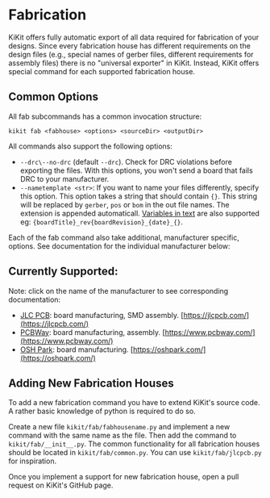 # Fabrication

KiKit offers fully automatic export of all data required for fabrication of your
designs. Since every fabrication house has different requirements on the design
files (e.g., special names of gerber files, different requirements for assembly
files) there is no "universal exporter" in KiKit. Instead, KiKit offers special
command for each supported fabrication house.

## Common Options

All fab subcommands has a common invocation structure:

```
kikit fab <fabhouse> <options> <sourceDir> <outputDir>
```

All commands also support the following options:

- `--drc\--no-drc` (default `--drc`). Check for DRC violations before exporting
  the files. With this options, you won't send a board that fails DRC to your
  manufacturer.
- `--nametemplate <str>`:  If you want to name your files differently, specify
  this option. This option takes a string that should contain `{}`. This string
  will be replaced by `gerber`, `pos` or `bom` in the out file names. The
  extension is appended automaticall. [Variables in text](panelizeCli.md#available-variables-in-text)
  are also supported eg: `{boardTitle}_rev{boardRevision}_{date}_{}`.

Each of the fab command also take additional, manufacturer specific, options.
See documentation for the individual manufacturer below:

## Currently Supported:

Note: click on the name of the manufacturer to see corresponding documentation:

- [JLC PCB](fabrication/jlcpcb.md): board manufacturing, SMD assembly. [https://jlcpcb.com/](https://jlcpcb.com/)
- [PCBWay](fabrication/pcbway.md): board manufacturing, assembly. [https://www.pcbway.com/](https://www.pcbway.com/)
- [OSH Park](fabrication/oshpark.md): board manufacturing. [https://oshpark.com/](https://oshpark.com/)


## Adding New Fabrication Houses

To add a new fabrication command you have to extend KiKit's source code. A
rather basic knowledge of python is required to do so.

Create a new file `kikit/fab/fabhousename.py` and implement a new command with
the same name as the file. Then add the command to `kikit/fab/__init__.py`. The
common functionality for all fabrication houses should be located in
`kikit/fab/common.py`. You can use `kikit/fab/jlcpcb.py` for inspiration.

Once you implement a support for new fabrication house, open a pull request on
KiKit's GitHub page.
